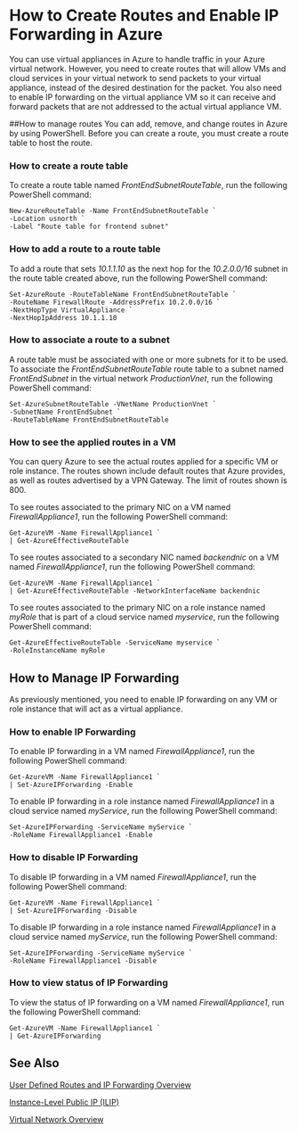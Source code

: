 <properties 
   pageTitle="How to Create Routes and Enable IP Forwarding in Azure"
   description="Learn how to manage UDRs and IP forwarding"
   services="virtual-network"
   documentationCenter="na"
   authors="telmosampaio"
   manager="adinah"
   editor="tysonn" />
<tags 
   ms.service="virtual-network"
   ms.devlang="na"
   ms.topic="article"
   ms.tgt_pltfrm="na"
   ms.workload="infrastructure-services"
   ms.date="04/22/2015"
   ms.author="telmos" />

# How to Create Routes and Enable IP Forwarding in Azure
You can use virtual appliances in Azure to handle traffic in your Azure virtual network. However, you need to create routes that will allow VMs and cloud services in your virtual network to send packets to your virtual appliance, instead of the desired destination for the packet. You also need to enable IP forwarding on the virtual appliance VM so it can receive and forward packets that are not addressed to the actual virtual appliance VM. 

##How to manage routes
You can add, remove, and change routes in Azure by using PowerShell. Before you can create a route, you must create a route table to host the route.

### How to create a route table
To create a route table named *FrontEndSubnetRouteTable*, run the following PowerShell command:

	New-AzureRouteTable -Name FrontEndSubnetRouteTable `
	-Location usnorth `
	-Label "Route table for frontend subnet"

### How to add a route to a route table
To add a route that sets *10.1.1.10* as the next hop for the *10.2.0.0/16* subnet in the route table created above, run the following PowerShell command:

	Set-AzureRoute -RouteTableName FrontEndSubnetRouteTable `
	-RouteName FirewallRoute -AddressPrefix 10.2.0.0/16 `
	-NextHopType VirtualAppliance `
	-NextHopIpAddress 10.1.1.10

### How to associate a route to a subnet
A route table must be associated with one or more subnets for it to be used. To associate the *FrontEndSubnetRouteTable* route table to a subnet named *FrontEndSubnet* in the virtual network *ProductionVnet*, run the following PowerShell command:

	Set-AzureSubnetRouteTable -VNetName ProductionVnet `
	-SubnetName FrontEndSubnet `
	-RouteTableName FrontEndSubnetRouteTable

### How to see the applied routes in a VM
You can query Azure to see the actual routes applied for a specific VM or role instance. The routes shown include default routes that Azure provides, as well as routes advertised by a VPN Gateway. The limit of routes shown is 800.

To see routes associated to the primary NIC on a VM named *FirewallAppliance1*, run the following PowerShell command:

	Get-AzureVM -Name FirewallAppliance1 `
	| Get-AzureEffectiveRouteTable

To see routes associated to a secondary NIC named *backendnic* on a VM named *FirewallAppliance1*, run the following PowerShell command:

	Get-AzureVM -Name FirewallAppliance1 `
	| Get-AzureEffectiveRouteTable -NetworkInterfaceName backendnic

To see routes associated to the primary NIC on a role instance named *myRole* that is part of a cloud service named *myservice*, run the following PowerShell command:

	Get-AzureEffectiveRouteTable -ServiceName myservice `
	-RoleInstanceName myRole

## How to Manage IP Forwarding
As previously mentioned, you need to enable IP forwarding on any VM or role instance that will act as a virtual appliance. 

### How to enable IP Forwarding
To enable IP forwarding in a VM named *FirewallAppliance1*, run the following PowerShell command:

	Get-AzureVM -Name FirewallAppliance1 `
	| Set-AzureIPForwarding -Enable

To enable IP forwarding in a role instance named *FirewallAppliance1* in a cloud service named *myService*, run the following PowerShell command:

	Set-AzureIPForwarding -ServiceName myService `
	-RoleName FirewallAppliance1 -Enable

### How to disable IP Forwarding
To disable IP forwarding in a VM named *FirewallAppliance1*, run the following PowerShell command:

	Get-AzureVM -Name FirewallAppliance1 `
	| Set-AzureIPForwarding -Disable

To disable IP forwarding in a role instance named *FirewallAppliance1* in a cloud service named *myService*, run the following PowerShell command:

	Set-AzureIPForwarding -ServiceName myService `
	-RoleName FirewallAppliance1 -Disable

### How to view status of IP Forwarding
To view the status of IP forwarding on a VM named *FirewallAppliance1*, run the following PowerShell command:

	Get-AzureVM -Name FirewallAppliance1 `
	| Get-AzureIPForwarding

## See Also

[User Defined Routes and IP Forwarding Overview](../virtual-networks-udr-overview)

[Instance-Level Public IP (ILIP)](../virtual-networks-instance-level-public-ip)

[Virtual Network Overview](https://msdn.microsoft.com/library/azure/jj156007.aspx)